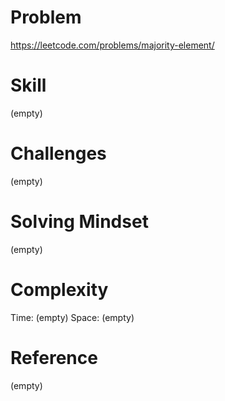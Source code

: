 
# Problem
https://leetcode.com/problems/majority-element/

# Skill
(empty)

# Challenges
(empty)

# Solving Mindset
(empty)

# Complexity
Time: (empty)
Space: (empty)

# Reference
(empty)
